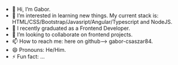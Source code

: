 - 👋 Hi, I’m Gabor.
- 👀 I’m interested in learning new things. My current stack is: HTML/CSS/Bootstrap/Javasript/Angular/Typescript and NodeJS.
- 🌱 I recently graduated as a Frontend Developer.
- 💞️ I’m looking to collaborate on frontend projects.
- 📫 How to reach me: here on github--> gabor-csaszar84.
- 😄 Pronouns: He/Him.
- ⚡ Fun fact: ...

<!---
gabor-csaszar84/gabor-csaszar84 is a ✨ special ✨ repository because its `README.md` (this file) appears on your GitHub profile.
You can click the Preview link to take a look at your changes.
--->
